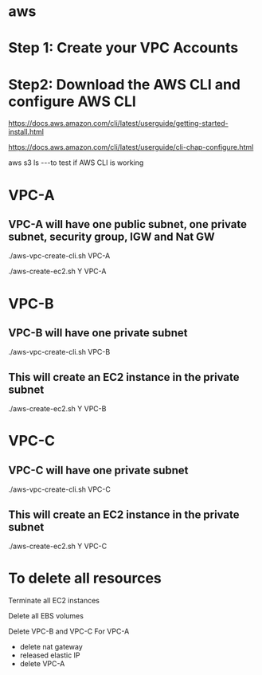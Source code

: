 # aws
# Step 1: Create your VPC Accounts

# Step2: Download the AWS CLI and configure AWS CLI
https://docs.aws.amazon.com/cli/latest/userguide/getting-started-install.html

https://docs.aws.amazon.com/cli/latest/userguide/cli-chap-configure.html

aws s3 ls ---to test if AWS CLI is working

# VPC-A
## VPC-A will have one public subnet, one private subnet, security group, IGW and Nat GW
./aws-vpc-create-cli.sh VPC-A

./aws-create-ec2.sh Y VPC-A

# VPC-B
## VPC-B will have one private subnet
./aws-vpc-create-cli.sh VPC-B

## This will create an EC2 instance in the private subnet
./aws-create-ec2.sh Y VPC-B


# VPC-C
## VPC-C will have one private subnet
./aws-vpc-create-cli.sh VPC-C

## This will create an EC2 instance in the private subnet
./aws-create-ec2.sh Y VPC-C


# To delete all resources
Terminate all EC2 instances

Delete all EBS volumes

Delete VPC-B and VPC-C
For VPC-A
- delete nat gateway
- released elastic IP
- delete VPC-A
